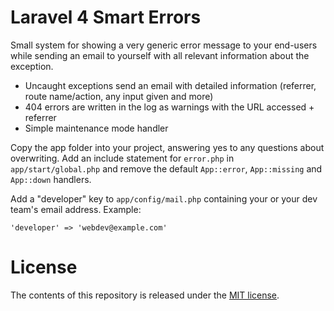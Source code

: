 # Laravel 4 Smart Errors
Small system for showing a very generic error message to your end-users while sending an email to yourself with all relevant information about the exception.

- Uncaught exceptions send an email with detailed information (referrer, route name/action, any input given and more)
- 404 errors are written in the log as warnings with the URL accessed + referrer
- Simple maintenance mode handler

Copy the app folder into your project, answering yes to any questions about overwriting. Add an include statement for `error.php` in `app/start/global.php` and remove the default `App::error`, `App::missing` and `App::down` handlers.

Add a "developer" key to `app/config/mail.php` containing your or your dev team's email address. Example:

	'developer' => 'webdev@example.com'

# License
The contents of this repository is released under the [MIT license](http://opensource.org/licenses/MIT).